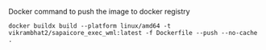 Docker command to push the image to docker registry

```
docker buildx build --platform linux/amd64 -t vikrambhat2/sapaicore_exec_wml:latest -f Dockerfile --push --no-cache .
```
